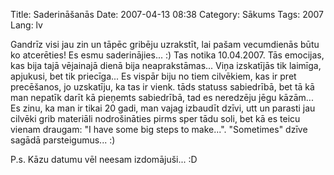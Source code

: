 Title: Saderināšanās
Date: 2007-04-13 08:38
Category: Sākums
Tags: 2007
Lang: lv

Gandrīz visi jau zin un tāpēc gribēju uzrakstīt, lai pašam vecumdienās būtu ko atcerēties! Es esmu saderinājies... :) Tas notika 10.04.2007. Tās emocijas, kas bija tajā vējainajā dienā bija neaprakstāmas... Viņa izskatījās tik laimīga, apjukusi, bet tik priecīga...
Es vispār biju no tiem cilvēkiem, kas ir pret precēšanos, jo uzskatīju, ka tas ir vienk. tāds statuss sabiedrībā, bet tā kā man nepatīk darīt kā pieņemts sabiedrībā, tad es neredzēju jēgu kāzām... Es zinu, ka man ir tikai 20 gadi, man vajag izbaudīt dzīvi, utt un parasti jau cilvēki grib materiāli nodrošināties pirms sper tādu soli, bet kā es teicu vienam draugam: "I have some big steps to make...". "Sometimes" dzīve sagādā parsteigumus... :)

P.s. Kāzu datumu vēl neesam izdomājuši... :D
